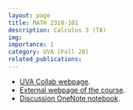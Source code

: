 ```yaml
---
layout: page
title: MATH 2310-101
description: Calculus 3 (TA)
img: 
importance: 1
category: UVA (Fall 20)
related_publications:
---
```


+ [UVA Collab webpage](https://collab.its.virginia.edu/portal/site/a4edf84d-556a-4fd3-a326-8139a16f1469).
+ [External webpage of the course](https://walkerstern.gitlab.io/pastteaching.html).
+ [Discussion OneNote notebook](https://myuva-my.sharepoint.com/:o:/g/personal/ecu4xw_virginia_edu/Ek7esnD6QGBGlEiCJxvm_KoBE23VsyIbk_cRcRUDNZwbuA?e=mPQrgO).
